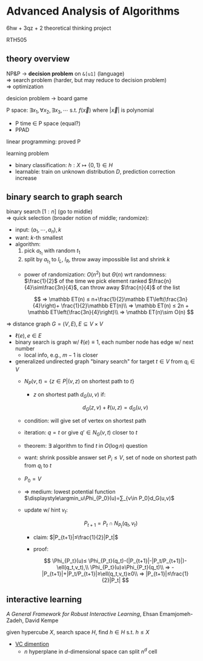 <!-- toc -->
# Advanced Analysis of Algorithms

6hw + 3qz + 2 theoretical thinking project

RTH505

## theory overview

NP&P → **decision problem** on `&[u1]` (language)\
⇒ search problem (harder, but may reduce to decision problem)\
⇒ optimization

desicion problem → board game

P space: $∃x_1, ∀x_2, ∃x_3, \cdots\text{ s.t.
}f(\vec x)$ where $|\vec x|$ is polynomial

- P time $\in$ P space (equal?)
- PPAD

linear programming: proved P

learning problem

- binary classification: $h:X\mapsto\{0,1\}\in H$
- learnable: train on unknown distribution $D$,
    prediction correction increase

## binary search to graph search

binary search $[1:n]$ (go to middle)\
⇒ quick selection (broader notion of middle; randomize):

- input: $(a_1,\cdots,a_n),k$
- want: $k$-th smallest
- algorithm:
    1. pick $a_{t_1}$ with random $t_1$
    1. split by $a_{t_1}$ to $l_L$, $l_R$, throw away impossible list and
        shrink $k$
    - power of randomization: $O(n^2)$ but $\Theta(n)$ wrt randomness:\
        $\frac{1}{2}$ of
        the time we pick element ranked $\frac{n}{4}\sim\frac{3n}{4}$,
        can throw away $\frac{n}{4}$ of the list

        $$
        ⇒ \mathbb ET(n) ≤ n+\frac{1}{2}\mathbb ET\left(\frac{3n}{4}\right)+
        \frac{1}{2}\mathbb ET(n)\\
        ⇒ \mathbb ET(n) ≤ 2n + \mathbb ET\left(\frac{3n}{4}\right)\\
        ⇒ \mathbb ET(n)\sim O(n)
        $$

⇒ distance graph $G=(V,E),E\subseteq V × V$

- $\ell(e),e\in E$
- binary search is graph w/ $\ell(e)\equiv 1$,
    each number node has edge w/ next number
    - local info, e.g., $m-1$ is closer
- generalized undirected graph "binary search" for target $t\in V$ from
    $q_i\in V$
    - $N_P(v,t)=\{z\in P|(v,z)\text{ on shortest path to }t\}$
        - $z$ on shortest path $d_G(u,v)$ if:

            $$
            d_G(z,v)+\ell(u,z)=d_G(u,v)
            $$
    - condition: will give set of vertex on shortest path
    - iteration: $q=t$ or give $q'\in N_G(v,t)$ closer to $t$
    - theorem: ∃ algorithm to find $t$ in $O(\log n)$ question
    - want: shrink possible answer set $P_i≤V$, set of node on
        shortest path from $q_i$ to $t$
    - $P_0=V$
    - ⇒ medium:
        lowest potential function
        $\displaystyle\argmin_u\Phi_{P_0}(u)=∑_{v\in P_0}d_G(u,v)$
    - update w/ hint $v_t$:

        $$
        P_{t+1}=P_t\cap N_{P_t}(q_t,v_t)
        $$

        - claim: $|P_{t+1}|≤\frac{1}{2}|P_t|$
        - proof:

            $$
            \Phi_{P_t}(u)≤
            \Phi_{P_t}(q_t)-(|P_{t+1}|-|P_t/P_{t+1}|)-\ell(q_t,v_t),\\
            \Phi_{P_t}(u)≥\Phi_{P_t}(q_t)\\
            ⇒ -|P_{t+1}|+|P_t/P_{t+1}|≥\ell(q_t,v_t)≥0\\
            ⇒ |P_{t+1}|≤\frac{1}{2}|P_t|
            $$

## interactive learning

*A General Framework for Robust Interactive Learning*, Ehsan Emamjomeh-Zadeh,
David Kempe

given hypercube $X$, search space $H$, find $h\in H$ s.t. $h≤X$

- [VC dimention](stats303.html#vapnik-chervonenkis-dimension-vc-dimension)
    - $n$ hyperplane in $d$-dimensional space can split $n^d$ cell

